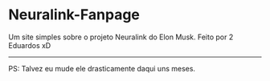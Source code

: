 # Neuralink-Fanpage
 Um site simples sobre o projeto Neuralink do Elon Musk. Feito por 2 Eduardos xD
*** 
PS: Talvez eu mude ele drasticamente daqui uns meses.
